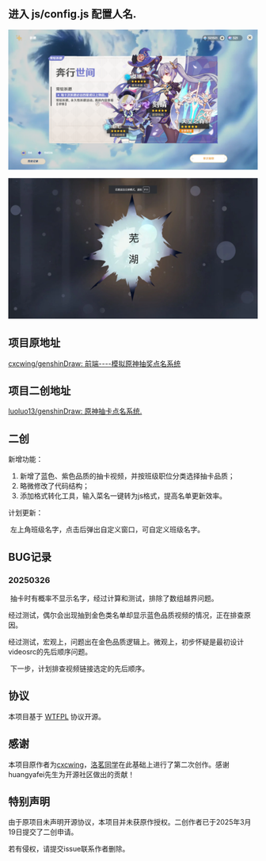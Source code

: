 ## 进入 js/config.js 配置人名.

![](https://github.com/cxcwing/genshinDraw/blob/master/img/1.png)

![](https://github.com/cxcwing/genshinDraw/blob/master/img/2.png)



## 项目原地址

[cxcwing/genshinDraw: 前端----模拟原神抽奖点名系统](https://github.com/cxcwing/genshinDraw)



## 项目二创地址

[luoluo13/genshinDraw: 原神抽卡点名系统.](https://github.com/luoluo13/genshinDraw)



## 二创

新增功能：

1. 新增了蓝色、紫色品质的抽卡视频，并按班级职位分类选择抽卡品质；
2. 略微修改了代码结构；
3. 添加格式转化工具，输入菜名一键转为js格式，提高名单更新效率。

计划更新：

​	左上角班级名字，点击后弹出自定义窗口，可自定义班级名字。

## BUG记录

### 	20250326

​		抽卡时有概率不显示名字，经过计算和测试，排除了数组越界问题。

​		经过测试，偶尔会出现抽到金色类名单却显示蓝色品质视频的情况，正在排查原因。

​		经过测试，宏观上，问题出在金色品质逻辑上。微观上，初步怀疑是最初设计videosrc的先后顺序问题。

​		下一步，计划排查视频链接选定的先后顺序。



## 协议

本项目基于 [WTFPL](https://en.wikipedia.org/wiki/WTFPL) 协议开源。



## 感谢

本项目原作者为[cxcwing](https://github.com/cxcwing)，[洛茗同学](https://github.com/luoluo13)在此基础上进行了第二次创作。感谢huangyafei先生为开源社区做出的贡献！



## 特别声明

由于原项目未声明开源协议，本项目并未获原作授权。二创作者已于2025年3月19日提交了二创申请。

若有侵权，请提交issue联系作者删除。

